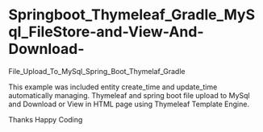 # Springboot_Thymeleaf_Gradle_MySql_FileStore-and-View-And-Download-
File_Upload_To_MySql_Spring_Boot_Thymelaf_Gradle

This example was included entity create_time and update_time automatically managing.
Thymeleaf and spring boot file upload to MySql and Download or View in HTML page using Thymeleaf Template Engine.

Thanks 
Happy Coding
